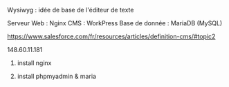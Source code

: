 Wysiwyg : idée de base de l'éditeur de texte

Serveur Web : Nginx
CMS : WorkPress
Base de donnée : MariaDB (MySQL)

https://www.salesforce.com/fr/resources/articles/definition-cms/#topic2


148.60.11.181

1. install nginx


2. install phpmyadmin & maria